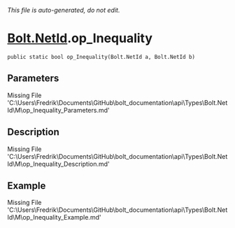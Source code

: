 *This file is auto-generated, do not edit.*

# [Bolt.NetId](Types/Bolt.NetId.md).op_Inequality
`public static bool op_Inequality(Bolt.NetId a, Bolt.NetId b)`
## Parameters
Missing File 'C:\Users\Fredrik\Documents\GitHub\bolt_documentation\api\Types\Bolt.NetId\M\op_Inequality_Parameters.md'
## Description
Missing File 'C:\Users\Fredrik\Documents\GitHub\bolt_documentation\api\Types\Bolt.NetId\M\op_Inequality_Description.md'
## Example
Missing File 'C:\Users\Fredrik\Documents\GitHub\bolt_documentation\api\Types\Bolt.NetId\M\op_Inequality_Example.md'
